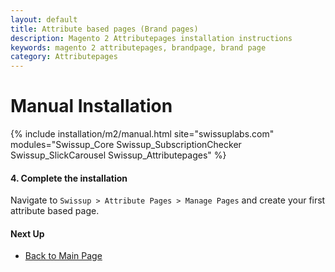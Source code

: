 ```yaml
---
layout: default
title: Attribute based pages (Brand pages)
description: Magento 2 Attributepages installation instructions
keywords: magento 2 attributepages, brandpage, brand page
category: Attributepages
---
```


# Manual Installation

{% include installation/m2/manual.html site="swissuplabs.com" modules="Swissup_Core Swissup_SubscriptionChecker Swissup_SlickCarousel Swissup_Attributepages" %}

#### 4. Complete the installation

Navigate to `Swissup > Attribute Pages > Manage Pages`
and create your first attribute based page.

#### Next Up

- [Back to Main Page](../)


